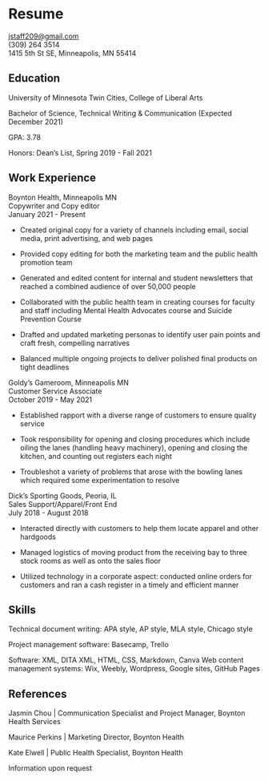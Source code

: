 # Resume
jstaff209@gmail.com     
(309) 264 3514  
1415 5th St SE, Minneapolis, MN 55414

## Education

University of Minnesota Twin Cities, College of Liberal Arts

Bachelor of Science, Technical Writing & Communication (Expected December 2021)

GPA: 3.78

Honors: Dean’s List, Spring 2019 - Fall 2021

## Work Experience
Boynton Health, Minneapolis MN  
Copywriter and Copy editor  
January 2021 - Present

- Created original copy for a variety of channels including email, social media, print advertising, and web pages

- Provided copy editing for both the marketing team and the public health promotion team

- Generated and edited content for internal and student newsletters that reached a combined audience of over 50,000 people

- Collaborated with the public health team in creating courses for faculty and staff including Mental Health Advocates course and Suicide Prevention Course

- Drafted and updated marketing personas to identify user pain points and craft fresh, compelling narratives

- Balanced multiple ongoing projects to deliver polished final products on tight deadlines

Goldy’s Gameroom, Minneapolis MN    
Customer Service Associate  
October 2019 - May 2021

- Established rapport with a diverse range of customers to ensure quality service 

- Took responsibility for opening and closing procedures which include oiling the lanes (handling heavy machinery), opening and closing the kitchen, and counting out registers each night 

- Troubleshot a variety of problems that arose with the bowling lanes which required some experimentation to resolve

Dick’s Sporting Goods, Peoria, IL   
Sales Support/Apparel/Front End     
July 2018 - August 2018 

- Interacted directly with customers to help them locate apparel and other hardgoods

- Managed logistics of moving product from the receiving bay to three stock rooms as well as onto the sales floor 

- Utilized technology in a corporate aspect: conducted online orders for customers and ran a cash register in a timely and efficient manner 

## Skills
Technical document writing: APA style, AP style, MLA style, Chicago style


Project management software: Basecamp, Trello

Software: XML, DITA XML, HTML, CSS, Markdown, Canva 
Web content management systems: Wix, Weebly, Wordpress, Google sites, GitHub Pages

## References 
Jasmin Chou | Communication Specialist and Project Manager, Boynton Health Services

Maurice Perkins | Marketing Director, Boynton Health

Kate Elwell | Public Health Specialist, Boynton Health

Information upon request


